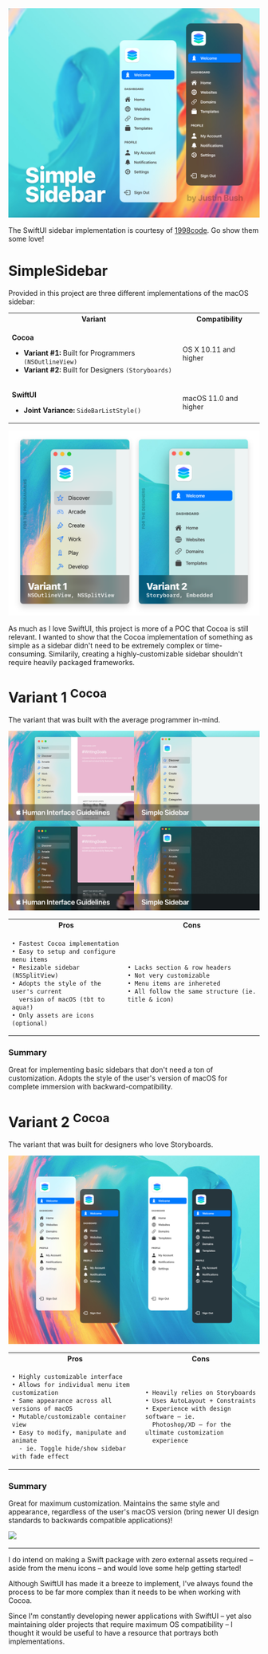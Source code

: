 <img src="Design/Header.jpg" />

The SwiftUI sidebar implementation is courtesy of [1998code](https://github.com/1998code/SwiftUI2-MacSidebar). Go show them some love!

# SimpleSidebar
Provided in this project are three different implementations of the macOS sidebar:

<table><tr>
  <th>Variant</th>
  <th>Compatibility</th>
</tr>
<tr><td>
  
**Cocoa**

- **Variant #1:** Built for Programmers `(NSOutlineView)`
- **Variant #2:** Built for Designers `(Storyboards)`
        
</td><td>

OS X 10.11 and higher

</td></tr>
<tr><td>

**SwiftUI**

- **Joint Variance:** `SideBarListStyle()`

</td><td>

macOS 11.0 and higher

</td></tr></table>

<img src="Design/Variants.png" />

As much as I love SwiftUI, this project is more of a POC that Cocoa is still relevant. I wanted to show that the Cocoa implementation of something as simple as a sidebar didn't need to be extremely complex or time-consuming. Similarily, creating a highly-customizable sidebar shouldn't require heavily packaged frameworks.

# Variant 1 <sup>Cocoa</sup>

The variant that was built with the average programmer in-mind.

<img src="Design/GuidelineComparison.jpg" />

<table><tr>
  <th>Pros</th>
  <th>Cons</th>
</tr>
<tr><td>
  
```
• Fastest Cocoa implementation
• Easy to setup and configure menu items
• Resizable sidebar (NSSplitView)
• Adopts the style of the user's current
  version of macOS (tbt to aqua!)
• Only assets are icons (optional)
```
        
</td><td>

```
• Lacks section & row headers
• Not very customizable
• Menu items are inhereted
• All follow the same structure (ie. title & icon)
```

</td></tr></table>

### Summary
Great for implementing basic sidebars that don't need a ton of customization. Adopts the style of the user's version of macOS for complete immersion with backward-compatibility.

# Variant 2 <sup>Cocoa</sup>

The variant that was built for designers who love Storyboards.

<img src="Design/Mockup.jpg" />

<table><tr>
  <th>Pros</th>
  <th>Cons</th>
</tr>
<tr><td>
  
```
• Highly customizable interface
• Allows for individual menu item customization 
• Same appearance across all versions of macOS
• Mutable/customizable container view
• Easy to modify, manipulate and animate
  - ie. Toggle hide/show sidebar with fade effect
```
        
</td><td>

```
• Heavily relies on Storyboards
• Uses AutoLayout + Constraints
• Experience with design software – ie.
  Photoshop/XD – for the ultimate customization
  experience
```

</td></tr></table>

### Summary
Great for maximum customization. Maintains the same style and appearance, regardless of the user's macOS version (bring newer UI design standards to backwards compatible applications)!

<img src="Design/Demo.gif" />

----

I do intend on making a Swift package with zero external assets required – aside from the menu icons – and would love some help getting started!

Although SwiftUI has made it a breeze to implement, I've always found the process to be far more complex than it needs to be when working with Cocoa.

Since I'm constantly developing newer applications with SwiftUI – yet also maintaining older projects that require maximum OS compatibility – I thought it would be useful to have a resource that portrays both implementations.


